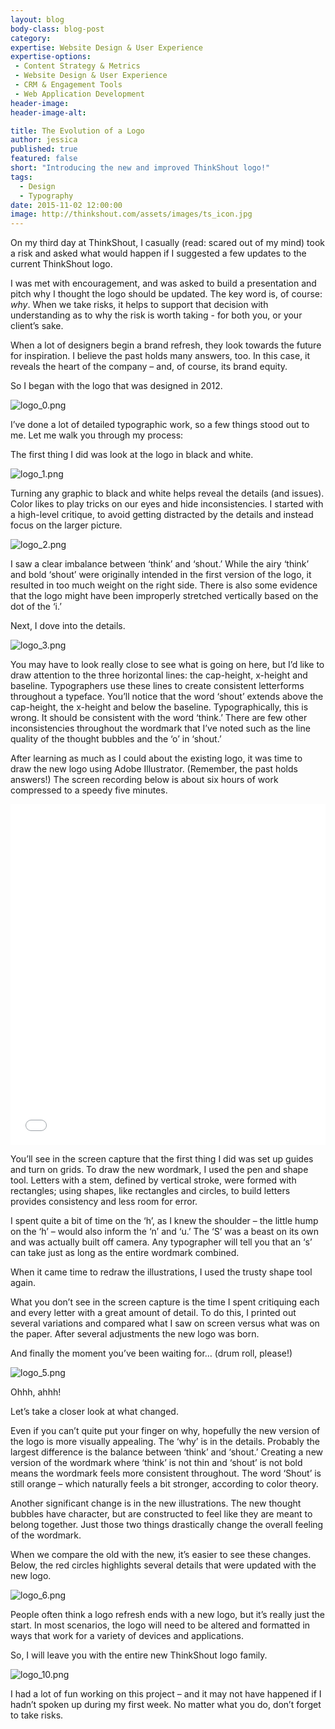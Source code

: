 ```yaml
---
layout: blog
body-class: blog-post
category:
expertise: Website Design & User Experience
expertise-options:
 - Content Strategy & Metrics
 - Website Design & User Experience
 - CRM & Engagement Tools
 - Web Application Development
header-image:
header-image-alt:

title: The Evolution of a Logo
author: jessica
published: true
featured: false
short: "Introducing the new and improved ThinkShout logo!"
tags:
  - Design
  - Typography
date: 2015-11-02 12:00:00
image: http://thinkshout.com/assets/images/ts_icon.jpg
---
```


On my third day at ThinkShout, I casually (read: scared out of my mind) took a risk and asked what would happen if I suggested a few updates to the current ThinkShout logo.

I was met with encouragement, and was asked to build a presentation and pitch why I thought the logo should be updated. The key word is, of course: *why*. When we take risks, it helps to support that decision with understanding as to why the risk is worth taking - for both you, or your client’s sake.

When a lot of designers begin a brand refresh, they look towards the future for inspiration. I believe the past holds many answers, too. In this case, it reveals the heart of the company – and, of course, its brand equity.

So I began with the logo that was designed in 2012.

![logo_0.png](/assets/images/blog/logo_0.png)

I’ve done a lot of detailed typographic work, so a few things stood out to me. Let me walk you through my process:

The first thing I did was look at the logo in black and white.

![logo_1.png](/assets/images/blog/logo_1.png)

Turning any graphic to black and white helps reveal the details (and issues). Color likes to play tricks on our eyes and hide inconsistencies. I started with a high-level critique, to avoid getting distracted by the details and instead focus on the larger picture.

![logo_2.png](/assets/images/blog/logo_2.png)

I saw a clear imbalance between ‘think’ and ‘shout.’ While the airy ‘think’ and bold ‘shout’ were originally intended in the first version of the logo, it resulted in too much weight on the right side. There is also some evidence that the logo might have been improperly stretched vertically based on the dot of the ‘i.’

Next, I dove into the details.

![logo_3.png](/assets/images/blog/logo_3.png)

You may have to look really close to see what is going on here, but I’d like to draw attention to the three horizontal lines: the cap-height, x-height and baseline. Typographers use these lines to create consistent letterforms throughout a typeface. You’ll notice that the word ‘shout’ extends above the cap-height, the x-height and below the baseline. Typographically, this is wrong. It should be consistent with the word ‘think.’ There are few other inconsistencies throughout the wordmark that I’ve noted such as the line quality of the thought bubbles and the ‘o’ in ‘shout.’

After learning as much as I could about the existing logo, it was time to draw the new logo using Adobe Illustrator. (Remember, the past holds answers!) The screen recording below is about six hours of work compressed to a speedy five minutes.

<iframe width="100%" height="545" src="//www.youtube.com/embed/tpYF-kxnSLM" frameborder="0" allowfullscreen></iframe>

You’ll see in the screen capture that the first thing I did was set up guides and turn on grids. To draw the new wordmark, I used the pen and shape tool. Letters with a stem, defined by vertical stroke, were formed with rectangles; using shapes, like rectangles and circles, to build letters provides consistency and less room for error.

I spent quite a bit of time on the ‘h’, as I knew the shoulder – the little hump on the ‘h’ – would also inform the ‘n’ and ‘u.’ The ‘S’ was a beast on its own and was actually built off camera. Any typographer will tell you that an ‘s’ can take just as long as the entire wordmark combined.

When it came time to redraw the illustrations, I used the trusty shape tool again.

What you don’t see in the screen capture is the time I spent critiquing each and every letter with a great amount of detail. To do this, I printed out several variations and compared what I saw on screen versus what was on the paper. After several adjustments the new logo was born.

And finally the moment you’ve been waiting for… (drum roll, please!)

![logo_5.png](/assets/images/blog/logo_5.png)

Ohhh, ahhh!

Let’s take a closer look at what changed.

Even if you can’t quite put your finger on why, hopefully the new version of the logo is more visually appealing. The ‘why’ is in the details. Probably the largest difference is the balance between ‘think’ and ‘shout.’ Creating a new version of the wordmark where ‘think’ is not thin and ‘shout’ is not bold means the wordmark feels more consistent throughout. The word ‘Shout’ is still orange – which naturally feels a bit stronger, according to color theory.

Another significant change is in the new illustrations. The new thought bubbles have character, but are constructed to feel like they are meant to belong together. Just those two things drastically change the overall feeling of the wordmark.

When we compare the old with the new, it’s easier to see these changes. Below, the red circles highlights several details that were updated with the new logo.

![logo_6.png](/assets/images/blog/logo_6.png)

People often think a logo refresh ends with a new logo, but it’s really just the start. In most scenarios, the logo will need to be altered and formatted in ways that work for a variety of devices and applications.

So, I will leave you with the entire new ThinkShout logo family.

![logo_10.png](/assets/images/blog/logo_10.png)

I had a lot of fun working on this project – and it may not have happened if I hadn’t spoken up during my first week. No matter what you do, don’t forget to take risks.
